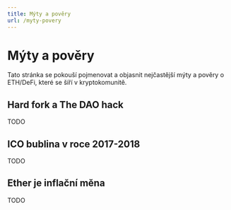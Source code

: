 ```yaml
---
title: Mýty a pověry
url: /myty-povery
---
```


# Mýty a pověry

Tato stránka se pokouší pojmenovat a objasnit nejčastější mýty a pověry o ETH/DeFi, které se šíří v kryptokomunitě.

## Hard fork a The DAO hack

TODO

## ICO bublina v roce 2017-2018

TODO

## Ether je inflační měna

TODO
